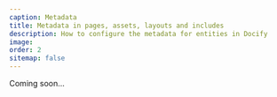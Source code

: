 ```yaml
---
caption: Metadata
title: Metadata in pages, assets, layouts and includes
description: How to configure the metadata for entities in Docify
image: 
order: 2
sitemap: false
---
```

Coming soon...